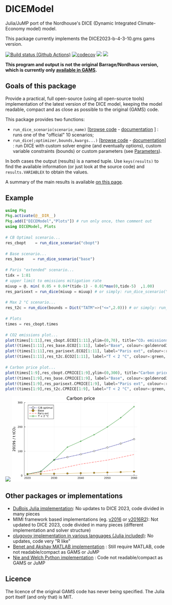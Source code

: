 # DICEModel

Julia/JuMP port of the Nordhouse's DICE (Dynamic Integrated Climate-Economy model) model.


This package currently implements the DICE2023-b-4-3-10.gms gams version.

[![Build status (Github Actions)](https://github.com/sylvaticus/DICEModel.jl/workflows/CI/badge.svg)](https://github.com/sylvaticus/DICEModel.jl/actions)
[![codecov](https://codecov.io/gh/sylvaticus/DICEModel.jl/graph/badge.svg?token=kHYccMbxe5)](https://codecov.io/gh/sylvaticus/DICEModel.jl)
[![](https://img.shields.io/badge/docs-stable-blue.svg)](https://sylvaticus.github.io/DICEModel.jl/stable)
[![](https://img.shields.io/badge/docs-dev-blue.svg)](https://sylvaticus.github.io/DICEModel.jl/dev)


**This program and output is not the original Barrage/Nordhaus version, which is currently only [available in GAMS](https://bit.ly/3TwJ5nO).**

## Goals of this package

Provide a practical, full open-source (using all open-source tools) implementation of the latest version of the DICE model, keeping the model readable, compact and as close as possible to the original (GAMS) code.   

This package provides two functions:
- `run_dice_scenario(scenario_name)` [[browse code](https://github.com/sylvaticus/DICEModel.jl/blob/main/src/Scenarios.jl) - [documentation](https://sylvaticus.github.io/DICEModel.jl/dev/api.html#DICEModel.run_dice_scenario-Tuple{String}) ] : runs one of the "official" 10 scenarios;
- `run_dice(;optimizer,bounds,kwargs...)` [[browse code](https://github.com/sylvaticus/DICEModel.jl/blob/main/src/DICEModel.jl) - [documentation](https://sylvaticus.github.io/DICEModel.jl/dev/api.html#DICEModel.run_dice-Tuple{})]  : run DICE with custom solver engine (and eventually options), custom variable constraints (bounds) or custom parameters (see [Parameters](https://sylvaticus.github.io/DICEModel.jl/dev/api.html#DICEModel.RawParameters)).

In both cases the output (results) is a named tuple. Use `keys(results)` to find the available information (or just look at the source code) and `results.VARIABLEX` to obtain the values.

A summary of the main results is available [on this page](https://sylvaticus.github.io/DICEModel.jl/dev/results.html).


## Example

```julia
using Pkg
Pkg.activate(@__DIR__)
Pkg.add(["DICEModel","Plots"]) # run only once, then comment out
using DICEModel, Plots

# CB Optimal scenario...
res_cbopt    = run_dice_scenario("cbopt")

# Base scenario...
res_base    = run_dice_scenario("base")

# Paris "extended" scenario...
tidx = 1:81
# upper limit to emissions mitigation rate
miuup = @. min( 0.05 + 0.04*(tidx-1) - 0.01*max(0,tidx-5)  ,1.00) 
res_parisext = run_dice(miuup = miuup) # or simply: run_dice_scenario("parisext")

# Max 2 °C scenario...
res_t2c = run_dice(bounds = Dict("TATM"=>("<=",2.0))) # or simply: run_dice_scenario("t2c")

# Plots
times = res_cbopt.times

# CO2 emissions plot...
plot(times[1:11],res_cbopt.ECO2[1:11],ylim=(0,70), title="CO₂ emissions",ylabel="GtCO₂/yr",label="C/B optimal", color=:blue4, markershape=:circle, markercolor=:white)
plot!(times[1:11],res_base.ECO2[1:11], label="Base", colour=:goldenrod3, markershape=:circle, markercolor=:goldenrod3)
plot!(times[1:11],res_parisext.ECO2[1:11], label="Paris ext", colour=:red, linestyle=:dash)
plot!(times[1:11],res_t2c.ECO2[1:11], label="T < 2 °C", colour=:green, markershape=:cross, markercolor=:green)

# Carbon price plot...
plot(times[1:9],res_cbopt.CPRICE[1:9],ylim=(0,300), title="Carbon price",ylabel="2019\$ / t tCO₂",label="C/B optimal", color=:blue4, markershape=:circle, markercolor=:white)
plot!(times[1:9],res_base.CPRICE[1:9], label="Base", colour=:goldenrod3, markershape=:circle, markercolor=:goldenrod3)
plot!(times[1:9],res_parisext.CPRICE[1:9], label="Paris ext", colour=:red, linestyle=:dash)
plot!(times[1:9],res_t2c.CPRICE[1:9], label="T < 2 °C", colour=:green, markershape=:cross, markercolor=:green)
```

<img src="assets/imgs/CO₂_emissions.png" width="400"/> <img src="assets/imgs/Carbon_price.png" width="400"/>

## Other packages or implementations

- [DuBois Julia implementation](https://github.com/Libbum/DICE.jl): No updates to DICE 2023, code divided in many pieces
- MIMI framework based implementations (eg. [v2016](https://github.com/AlexandrePavlov/MimiDICE2016.jl) or [v2016R2](https://github.com/anthofflab/MimiDICE2016R2.jl)): Not updated to DICE 2023, code divided in many pieces (different implementation and solver structure)
- [olugovoy implementation in various languages (Julia included)](https://github.com/olugovoy/climatedice): No updates, code very "R like"
- [Benet and Akshay MATLAB implementation](https://github.com/ebenetce/DICE2023) : Still require MATLAB, code not readable/compact as GAMS or JuMP
- [Nie and Welch Python implementation](https://ivo-welch.info/research/dice/header.html) : Code not readable/compact as GAMS or JuMP

## Licence
The licence of the original GAMS code has never being specified. The Julia port itself (and only that) is MIT.

